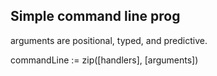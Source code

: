 Simple command line prog
------------------------

arguments are positional, typed, and predictive.

commandLine := zip([handlers], [arguments])

